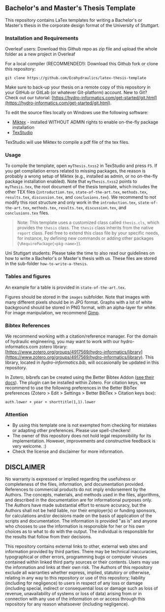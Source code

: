 ## Bachelor's and Master's Thesis Template

This repository contains LaTex templates for writing a Bachelor's or Master's thesis in the corporate design format of the University of Stuttgart. 


### Installation and Requirements

Overleaf users: Download this Github repo as zip file and upload the whole folder as a new project in Overleaf

For a local compiler (RECOMMENDED!): Download this Github fork or clone this repository: 

```
git clone https://github.com/Ecohydraulics/latex-thesis-template
```

Make sure to back-up your thesis on a remote copy of this repository in your GitHub or GitLab (or whatever Git-platform) account. New to Git? Check out our tutorial: [https://hydro-informatics.com/get-started/git.html](https://hydro-informatics.com/get-started/git.html).

To edit the source files locally on Windows use the following software:

* [Miktex](https://miktex.org/) - installed WITHOUT ADMIN rights to enable on-the-fly package installation
* [TexStudio](https://www.texstudio.org/)

TexStudio will use Miktex to compile a pdf file of the tex files.

### Usage

To compile the template, open `myThesis.txss2` in TexStudio and press `F5`. If you get compilation errors related to missing packages, the reason is probably a wrong setup of Miktex (e.g., installed as admin, or no on-the-fly package installation enabled). Note that `myThesis.txss2` points to `myThesis.tex`, the root document of the thesis template, which includes the other TEX files (`introduction.tex`, `state-of-the-art.tex`, `methods.tex`, `results.tex`, `discussion.tex`, and `conclusions.tex`). We recommend to not modify this root structure and only work in the `introduction.tex`, `state-of-the-art.tex`, `methods.tex`, `results.tex`, `discussion.tex`, and `conclusions.tex` files.

> Note: This template uses a customized class called `thesis.cls`, which provides the `thesis` class. The `thesis` class inherits from the native `report` class. Feel free to extend this class file by your specific needs, for instance, by defining new commands or adding other packages (`\RequirePackage{<pkg-name>}`).

Uni Stuttgart students: Please take the time to also read our guidelines on how to write a Bachelor's or Master's thesis with us. These files are stored in the sub-folder `how-to-write-a-thesis`.

### Tables and figures

An example for a table is provided in `state-of-the-art.tex`.

Figures should be stored in the `images` subfolder. Note that images with many different pixels should be in JPG format. Graphs with a lot of white background should be stored in PNG format, with an alpha-layer for white. For image manipulation, we recommend [Gimp](https://www.gimp.org).


### Bibtex References

We recommend working with a citation/reference manager. For the domain of hydraulic engineering, you may want to work with our hydro-informatics.com zotero library: [https://www.zotero.org/groups/4917569/hydro-informatics/library](https://www.zotero.org/groups/4917569/hydro-informatics/library). This library, located in *hydro-informatics.bib*, will occasionally be updated in this repository.

In Zotero, bibrefs can be created using the Better Bibtex Addon ([see their docs](https://retorque.re/zotero-better-bibtex/)). The plugin can be installed within Zotero. For citation keys, we recommend to use the following preferences in the Better BibTex preferences (Zotero > Edit > Settings > Better BibTex > Citation keys box):

```
auth.lower + year + shorttitle(1,1).lower
```


### Attention

* By using this template one is not exempted from checking for mistakes or adapting other preferences. Please use spell-checkers!
* The owner of this repository does not hold legal responsibility for its implementation. However, improvements and constructive feedback is very welcome. :)
* Check the license and disclaimer for more information.


## DISCLAIMER

No warranty is expressed or implied regarding the usefulness or completeness of the files, information, and documentation provided. References to commercial products do not imply endorsement by the Authors. The concepts, materials, and methods used in the files, algorithms, and described in the documentation are for informational purposes only. The Authors have made substantial effort to ensure accuracy, but the Authors shall not be held liable, nor their employer(s) or funding sponsors, for calculations and/or decisions made on the basis of application of the scripts and documentation. The information is provided "as is" and anyone who chooses to use the information is responsible for her or his own choices as to what to do with the output. The individual is responsible for the results that follow from their decisions.

This repository contains external links to other, external web sites and information provided by third parties. There may be technical inaccuracies, typographical or other errors, programming bugs or computer viruses contained within linked third party sources or their contents. Users may use the information and links at their own risk. The Authors of this repository exclude all warranties whether express, implied, statutory or otherwise, relating in any way to this repository or use of this repository; liability (including for negligence) to users in respect of any loss or damage (including special, indirect or consequential loss or damage such as loss of revenue, unavailability of systems or loss of data) arising from or in connection with any use of the information on or access through this repository for any reason whatsoever (including negligence).
